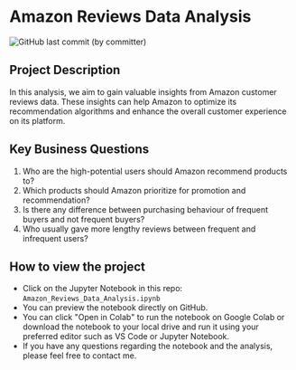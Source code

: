 # Amazon Reviews Data Analysis

![GitHub last commit (by committer)](https://img.shields.io/github/last-commit/longnguyendata/amazon-reviews-data-analysis)

## Project Description
In this analysis, we aim to gain valuable insights from Amazon customer reviews data. These insights can help Amazon to optimize its recommendation algorithms and enhance the overall customer experience on its platform.

## Key Business Questions
1. Who are the high-potential users should Amazon recommend products to?
2. Which products should Amazon prioritize for promotion and recommendation?
3. Is there any difference between purchasing behaviour of frequent buyers and not frequent buyers?
4. Who usually gave more lengthy reviews between frequent and infrequent users?

## How to view the project
- Click on the Jupyter Notebook in this repo: `Amazon_Reviews_Data_Analysis.ipynb`
- You can preview the notebook directly on GitHub.
- You can click "Open in Colab" to run the notebook on Google Colab or download the notebook to your local drive and run it using your preferred editor such as VS Code or Jupyter Notebook.
- If you have any questions regarding the notebook and the analysis, please feel free to contact me.

